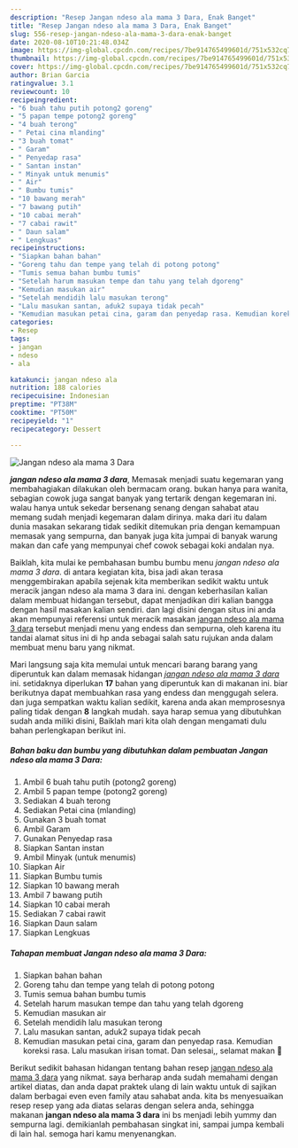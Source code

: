 ```yaml
---
description: "Resep Jangan ndeso ala mama 3 Dara, Enak Banget"
title: "Resep Jangan ndeso ala mama 3 Dara, Enak Banget"
slug: 556-resep-jangan-ndeso-ala-mama-3-dara-enak-banget
date: 2020-08-10T10:21:48.034Z
image: https://img-global.cpcdn.com/recipes/7be914765499601d/751x532cq70/jangan-ndeso-ala-mama-3-dara-foto-resep-utama.jpg
thumbnail: https://img-global.cpcdn.com/recipes/7be914765499601d/751x532cq70/jangan-ndeso-ala-mama-3-dara-foto-resep-utama.jpg
cover: https://img-global.cpcdn.com/recipes/7be914765499601d/751x532cq70/jangan-ndeso-ala-mama-3-dara-foto-resep-utama.jpg
author: Brian Garcia
ratingvalue: 3.1
reviewcount: 10
recipeingredient:
- "6 buah tahu putih potong2 goreng"
- "5 papan tempe potong2 goreng"
- "4 buah terong"
- " Petai cina mlanding"
- "3 buah tomat"
- " Garam"
- " Penyedap rasa"
- " Santan instan"
- " Minyak untuk menumis"
- " Air"
- " Bumbu tumis"
- "10 bawang merah"
- "7 bawang putih"
- "10 cabai merah"
- "7 cabai rawit"
- " Daun salam"
- " Lengkuas"
recipeinstructions:
- "Siapkan bahan bahan"
- "Goreng tahu dan tempe yang telah di potong potong"
- "Tumis semua bahan bumbu tumis"
- "Setelah harum masukan tempe dan tahu yang telah dgoreng"
- "Kemudian masukan air"
- "Setelah mendidih lalu masukan terong"
- "Lalu masukan santan, aduk2 supaya tidak pecah"
- "Kemudian masukan petai cina, garam dan penyedap rasa. Kemudian koreksi rasa. Lalu masukan irisan tomat. Dan selesai,, selamat makan 🍴"
categories:
- Resep
tags:
- jangan
- ndeso
- ala

katakunci: jangan ndeso ala 
nutrition: 188 calories
recipecuisine: Indonesian
preptime: "PT38M"
cooktime: "PT50M"
recipeyield: "1"
recipecategory: Dessert

---
```



![Jangan ndeso ala mama 3 Dara](https://img-global.cpcdn.com/recipes/7be914765499601d/751x532cq70/jangan-ndeso-ala-mama-3-dara-foto-resep-utama.jpg)

<b><i>jangan ndeso ala mama 3 dara</i></b>, Memasak menjadi suatu kegemaran yang membahagiakan dilakukan oleh bermacam orang. bukan hanya para wanita, sebagian cowok juga sangat banyak yang tertarik dengan kegemaran ini. walau hanya untuk sekedar bersenang senang dengan sahabat atau memang sudah menjadi kegemaran dalam dirinya. maka dari itu dalam dunia masakan sekarang tidak sedikit ditemukan pria dengan kemampuan memasak yang sempurna, dan banyak juga kita jumpai di banyak warung makan dan cafe yang mempunyai chef cowok sebagai koki andalan nya.

Baiklah, kita mulai ke pembahasan bumbu bumbu menu <i>jangan ndeso ala mama 3 dara</i>. di antara kegiatan kita, bisa jadi akan terasa menggembirakan apabila sejenak kita memberikan sedikit waktu untuk meracik jangan ndeso ala mama 3 dara ini. dengan keberhasilan kalian dalam membuat hidangan tersebut, dapat menjadikan diri kalian bangga dengan hasil masakan kalian sendiri. dan lagi disini dengan situs ini anda akan mempunyai referensi untuk meracik masakan <u>jangan ndeso ala mama 3 dara</u> tersebut menjadi menu yang endess dan sempurna, oleh karena itu tandai alamat situs ini di hp anda sebagai salah satu rujukan anda dalam membuat menu baru yang nikmat.




Mari langsung saja kita memulai untuk mencari barang barang yang diperuntuk kan dalam memasak hidangan <u><i>jangan ndeso ala mama 3 dara</i></u> ini. setidaknya diperlukan <b>17</b> bahan yang diperuntuk kan di makanan ini. biar berikutnya dapat membuahkan rasa yang endess dan menggugah selera. dan juga sempatkan waktu kalian sedikit, karena anda akan memprosesnya paling tidak dengan <b>8</b> langkah mudah. saya harap semua yang dibutuhkan sudah anda miliki disini, Baiklah mari kita olah dengan mengamati dulu bahan perlengkapan berikut ini.

<!--inarticleads1-->

##### Bahan baku dan bumbu yang dibutuhkan dalam pembuatan Jangan ndeso ala mama 3 Dara:

1. Ambil 6 buah tahu putih (potong2 goreng)
1. Ambil 5 papan tempe (potong2 goreng)
1. Sediakan 4 buah terong
1. Sediakan  Petai cina (mlanding)
1. Gunakan 3 buah tomat
1. Ambil  Garam
1. Gunakan  Penyedap rasa
1. Siapkan  Santan instan
1. Ambil  Minyak (untuk menumis)
1. Siapkan  Air
1. Siapkan  Bumbu tumis
1. Siapkan 10 bawang merah
1. Ambil 7 bawang putih
1. Siapkan 10 cabai merah
1. Sediakan 7 cabai rawit
1. Siapkan  Daun salam
1. Siapkan  Lengkuas




<!--inarticleads2-->

##### Tahapan membuat Jangan ndeso ala mama 3 Dara:

1. Siapkan bahan bahan
1. Goreng tahu dan tempe yang telah di potong potong
1. Tumis semua bahan bumbu tumis
1. Setelah harum masukan tempe dan tahu yang telah dgoreng
1. Kemudian masukan air
1. Setelah mendidih lalu masukan terong
1. Lalu masukan santan, aduk2 supaya tidak pecah
1. Kemudian masukan petai cina, garam dan penyedap rasa. Kemudian koreksi rasa. Lalu masukan irisan tomat. Dan selesai,, selamat makan 🍴




Berikut sedikit bahasan hidangan tentang bahan resep <u>jangan ndeso ala mama 3 dara</u> yang nikmat. saya berharap anda sudah memahami dengan artikel diatas, dan anda dapat praktek ulang di lain waktu untuk di sajikan dalam berbagai even even family atau sahabat anda. kita bs menyesuaikan resep resep yang ada diatas selaras dengan selera anda, sehingga makanan <b>jangan ndeso ala mama 3 dara</b> ini bs menjadi lebih yummy dan sempurna lagi. demikianlah pembahasan singkat ini, sampai jumpa kembali di lain hal. semoga hari kamu menyenangkan.
